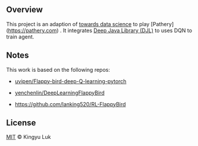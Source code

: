 

## Overview

This project is an adaption of [towards data science](https://towardsdatascience.com/train-undying-flappy-bird-using-reinforcement-learning-on-java-98ff68eb28bf) to play [Pathery] (https://pathery.com) .
It integrates [Deep Java Library (DJL)](https://github.com/awslabs/djl) to uses DQN to train agent. 

## Notes

This work is based on the following repos:

* [uvipen/Flappy-bird-deep-Q-learning-pytorch](https://github.com/uvipen/Flappy-bird-deep-Q-learning-pytorch)

* [yenchenlin/DeepLearningFlappyBird](https://github.com/yenchenlin/DeepLearningFlappyBird)

* https://github.com/lanking520/RL-FlappyBird

## License
[MIT](License) © Kingyu Luk
